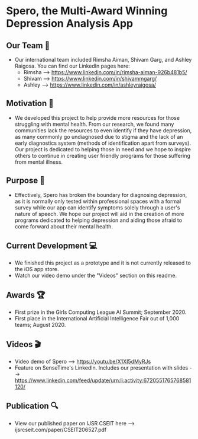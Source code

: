 # Spero, the Multi-Award Winning Depression Analysis App

## Our Team :muscle:
* Our international team included Rimsha Aiman, Shivam Garg, and Ashley Raigosa. You can find our LinkedIn pages here:
  * Rimsha --> https://www.linkedin.com/in/rimsha-aiman-926b481b5/
  * Shivam --> https://www.linkedin.com/in/shivammgarg/
  * Ashley --> https://www.linkedin.com/in/ashleyraigosa/

## Motivation :tada:
* We developed this project to help provide more resources for those struggling with mental health. From our research, we found many communities lack the resources to even identify if they have depression, as many commonly go undiagnosed due to stigma and the lack of an early diagnostics system (methods of identification apart from surveys). Our project is dedicated to helping those in need and we hope to inspire others to continue in creating user friendly programs for those suffering from mental illness. 

## Purpose :dart:
* Effectively, Spero has broken the boundary for diagnosing depression, as it is normally only tested within professional spaces with a formal survey while our app can identify symptoms solely through a user's nature of speech. We hope our project will aid in the creation of more programs dedicated to helping depression and aiding those afraid to come forward about their mental health.

## Current Development :computer:
* We finished this project as a prototype and it is not currently released to the iOS app store. 
* Watch our video demo under the "Videos" section on this readme.

## Awards :trophy:
* First prize in the Girls Computing League AI Summit; September 2020.
* First place in the International Artificial Intelligence Fair out of 1,000 teams; August 2020.

## Videos :clapper:
* Video demo of Spero --> https://youtu.be/X1XI5dMyRJs
* Feature on SenseTime's LinkedIn. Includes our presentation with slides --> https://www.linkedin.com/feed/update/urn:li:activity:6720551765768581120/

## Publication :mag:
* View our published paper on IJSR CSEIT here --> ijsrcseit.com/paper/CSEIT206527.pdf



